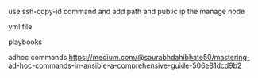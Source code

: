 
use ssh-copy-id command and add path and public ip the manage node 


yml file 

playbooks

adhoc commands
https://medium.com/@saurabhdahibhate50/mastering-ad-hoc-commands-in-ansible-a-comprehensive-guide-506e81dcd9b2